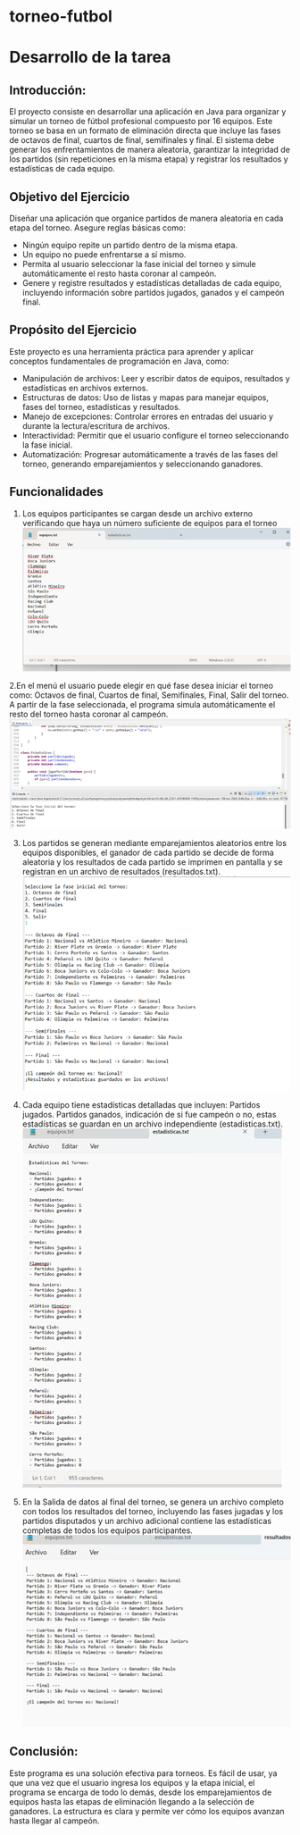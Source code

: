 # torneo-futbol
# Desarrollo de la tarea

## Introducción:
 El proyecto consiste en desarrollar una aplicación en Java para organizar y simular un torneo de fútbol profesional compuesto por 16 equipos. Este torneo se basa en un formato de eliminación directa que incluye las fases de octavos de final, cuartos de final, semifinales y final. El sistema debe generar los enfrentamientos de manera aleatoria, garantizar la integridad de los partidos (sin repeticiones en la misma etapa) y registrar los resultados y estadísticas de cada equipo.

## Objetivo del Ejercicio

Diseñar una aplicación que organice partidos de manera aleatoria en cada etapa del torneo.
Asegure reglas básicas como:
- Ningún equipo repite un partido dentro de la misma etapa.
- Un equipo no puede enfrentarse a sí mismo.
- Permita al usuario seleccionar la fase inicial del torneo y simule automáticamente el resto hasta coronar al campeón.
- Genere y registre resultados y estadísticas detalladas de cada equipo, incluyendo información sobre partidos jugados, ganados y el campeón final.

## Propósito del Ejercicio
Este proyecto es una herramienta práctica para aprender y aplicar conceptos fundamentales de programación en Java, como:
- Manipulación de archivos: Leer y escribir datos de equipos, resultados y estadísticas en archivos externos.
- Estructuras de datos: Uso de listas y mapas para manejar equipos, fases del torneo, estadísticas y resultados.
- Manejo de excepciones: Controlar errores en entradas del usuario y durante la lectura/escritura de archivos.
- Interactividad: Permitir que el usuario configure el torneo seleccionando la fase inicial.
- Automatización: Progresar automáticamente a través de las fases del torneo, generando emparejamientos y seleccionando ganadores.

## Funcionalidades
1.	Los equipos participantes se cargan desde un archivo externo verificando que haya un número suficiente de equipos para el torneo![alt text](image.png)

2.En el menú el usuario puede elegir en qué fase desea iniciar el torneo como: Octavos de final, Cuartos de final, Semifinales, Final, Salir del torneo. A partir de la fase seleccionada, el programa simula automáticamente el resto del torneo hasta coronar al campeón.![alt text](image-1.png)

3.	Los partidos se generan mediante emparejamientos aleatorios entre los equipos disponibles, el ganador de cada partido se decide de forma aleatoria y los resultados de cada partido se imprimen en pantalla y se registran en un archivo de resultados (resultados.txt).![alt text](image-2.png)

4. Cada equipo tiene estadísticas detalladas que incluyen: Partidos jugados. Partidos ganados, indicación de si fue campeón o no, estas estadísticas se guardan en un archivo independiente 
(estadisticas.txt). 
![alt text](image-3.png)
5.	En la Salida de datos al final del torneo, se genera un archivo completo con todos los resultados del torneo, incluyendo las fases jugadas y los partidos disputados y un archivo adicional contiene las estadísticas completas de todos los equipos participantes.
![alt text](image-4.png)

## Conclusión: 
Este programa es una solución efectiva para torneos. Es fácil de usar, ya que una vez que el usuario ingresa los equipos y la etapa inicial, el programa se encarga de todo lo demás, desde los emparejamientos de equipos hasta las etapas de eliminación llegando a la selección de ganadores. La estructura es clara y permite ver cómo los equipos avanzan hasta llegar al campeón.
